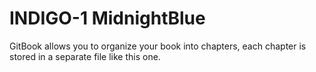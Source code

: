 # INDIGO-1 MidnightBlue

GitBook allows you to organize your book into chapters, each chapter is stored in a separate file like this one.
 